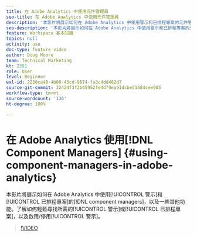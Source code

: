 ```yaml
---
title: 在 Adobe Analytics 中使用元件管理員
seo-title: 在 Adobe Analytics 中使用元件管理員
description: '本影片將展示如何在 Adobe Analytics 中使用警示和已排程專案的元件管理員，以及一些其他功能。了解如何輕鬆尋找所需的警示或已排程專案，以及啟用/停用警示。 '
seo-description: '本影片將展示如何在 Adobe Analytics 中使用警示和已排程專案的元件管理員，以及一些其他功能。了解如何輕鬆尋找所需的警示或已排程專案，以及啟用/停用警示。 '
feature: Workspace 基本知識
topics: null
activity: use
doc-type: feature video
author: Doug Moore
team: Technical Marketing
kt: 2351
role: User
level: Beginner
exl-id: 2230ca48-4b08-45cd-9674-fa3c4dd482d7
source-git-commit: 32424f3f2b05952fe4df9ea91dcbe51684cee905
workflow-type: tm+mt
source-wordcount: '136'
ht-degree: 100%

---
```


# 在 Adobe Analytics 使用[!DNL Component Managers] {#using-component-managers-in-adobe-analytics}

本影片將展示如何在 Adobe Analytics 中使用[!UICONTROL 警示]和[!UICONTROL 已排程專案]的[!DNL component managers]，以及一些其他功能。了解如何輕鬆尋找所需的[!UICONTROL 警示]或[!UICONTROL 已排程專案]，以及啟用/停用[!UICONTROL 警示]。

>[!VIDEO](https://video.tv.adobe.com/v/24068/?quality=12)
